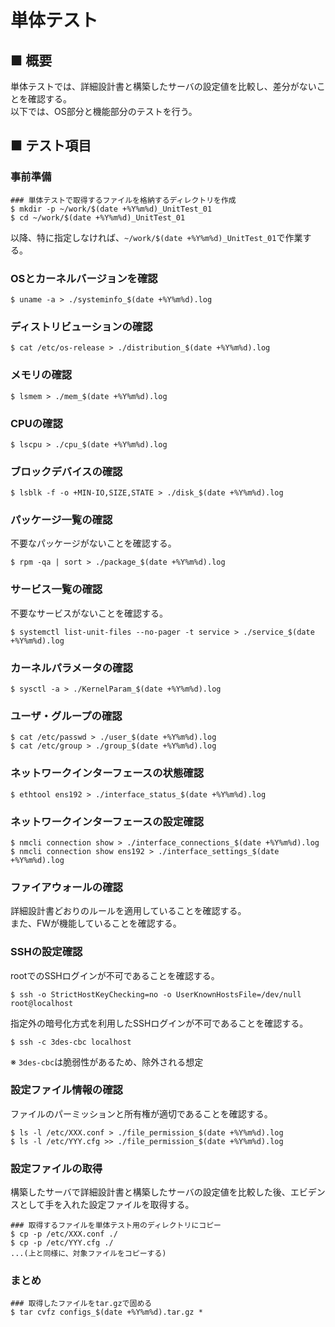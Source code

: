 # 単体テスト
## ■ 概要
単体テストでは、詳細設計書と構築したサーバの設定値を比較し、差分がないことを確認する。  
以下では、OS部分と機能部分のテストを行う。

## ■ テスト項目
### 事前準備
```
### 単体テストで取得するファイルを格納するディレクトリを作成
$ mkdir -p ~/work/$(date +%Y%m%d)_UnitTest_01
$ cd ~/work/$(date +%Y%m%d)_UnitTest_01
```
以降、特に指定しなければ、`~/work/$(date +%Y%m%d)_UnitTest_01`で作業する。
### OSとカーネルバージョンを確認
```
$ uname -a > ./systeminfo_$(date +%Y%m%d).log
```
### ディストリビューションの確認
```
$ cat /etc/os-release > ./distribution_$(date +%Y%m%d).log
```
### メモリの確認
```
$ lsmem > ./mem_$(date +%Y%m%d).log
```
### CPUの確認
```
$ lscpu > ./cpu_$(date +%Y%m%d).log
```
### ブロックデバイスの確認
```
$ lsblk -f -o +MIN-IO,SIZE,STATE > ./disk_$(date +%Y%m%d).log
```
### パッケージ一覧の確認
不要なパッケージがないことを確認する。
```
$ rpm -qa | sort > ./package_$(date +%Y%m%d).log
```
### サービス一覧の確認
不要なサービスがないことを確認する。
```
$ systemctl list-unit-files --no-pager -t service > ./service_$(date +%Y%m%d).log
```
### カーネルパラメータの確認
```
$ sysctl -a > ./KernelParam_$(date +%Y%m%d).log
```
### ユーザ・グループの確認
```
$ cat /etc/passwd > ./user_$(date +%Y%m%d).log
$ cat /etc/group > ./group_$(date +%Y%m%d).log
```
### ネットワークインターフェースの状態確認
```
$ ethtool ens192 > ./interface_status_$(date +%Y%m%d).log
```
### ネットワークインターフェースの設定確認
```
$ nmcli connection show > ./interface_connections_$(date +%Y%m%d).log
$ nmcli connection show ens192 > ./interface_settings_$(date +%Y%m%d).log
```
### ファイアウォールの確認
詳細設計書どおりのルールを適用していることを確認する。  
また、FWが機能していることを確認する。
### SSHの設定確認
rootでのSSHログインが不可であることを確認する。
```
$ ssh -o StrictHostKeyChecking=no -o UserKnownHostsFile=/dev/null root@localhost
```
指定外の暗号化方式を利用したSSHログインが不可であることを確認する。
```
$ ssh -c 3des-cbc localhost
```
※ `3des-cbc`は脆弱性があるため、除外される想定
### 設定ファイル情報の確認
ファイルのパーミッションと所有権が適切であることを確認する。
```
$ ls -l /etc/XXX.conf > ./file_permission_$(date +%Y%m%d).log
$ ls -l /etc/YYY.cfg >> ./file_permission_$(date +%Y%m%d).log
```
### 設定ファイルの取得
構築したサーバで詳細設計書と構築したサーバの設定値を比較した後、エビデンスとして手を入れた設定ファイルを取得する。  
```
### 取得するファイルを単体テスト用のディレクトリにコピー
$ cp -p /etc/XXX.conf ./
$ cp -p /etc/YYY.cfg ./
...(上と同様に、対象ファイルをコピーする)
```
### まとめ
```
### 取得したファイルをtar.gzで固める
$ tar cvfz configs_$(date +%Y%m%d).tar.gz *
```
